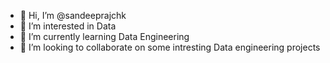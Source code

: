 - 👋 Hi, I’m @sandeeprajchk
- 👀 I’m interested in Data 
- 🌱 I’m currently learning Data Engineering 
- 💞️ I’m looking to collaborate on some intresting Data engineering projects 


<!---
sandeeprajchk/sandeeprajchk is a ✨ special ✨ repository because its `README.md` (this file) appears on your GitHub profile.
You can click the Preview link to take a look at your changes.
--->
